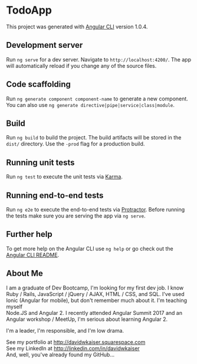 # TodoApp

This project was generated with [Angular CLI](https://github.com/angular/angular-cli) version 1.0.4.

## Development server

Run `ng serve` for a dev server. Navigate to `http://localhost:4200/`. The app will automatically reload if you change any of the source files.

## Code scaffolding

Run `ng generate component component-name` to generate a new component. You can also use `ng generate directive|pipe|service|class|module`.

## Build

Run `ng build` to build the project. The build artifacts will be stored in the `dist/` directory. Use the `-prod` flag for a production build.

## Running unit tests

Run `ng test` to execute the unit tests via [Karma](https://karma-runner.github.io).

## Running end-to-end tests

Run `ng e2e` to execute the end-to-end tests via [Protractor](http://www.protractortest.org/).
Before running the tests make sure you are serving the app via `ng serve`.

## Further help

To get more help on the Angular CLI use `ng help` or go check out the [Angular CLI README](https://github.com/angular/angular-cli/blob/master/README.md).

## About Me
I am a graduate of Dev Bootcamp, I'm looking for my first dev job. I know Ruby / Rails, JavaScript / jQuery / AJAX, 
HTML / CSS, and SQL. I've used Ionic (Angular for mobile), but don't remember much about it. I'm teaching myself   
Node.JS and Angular 2. I recently attended Angular Summit 2017 and an Angular workshop / MeetUp, 
I'm serious about learning Angular 2.  

I'm a leader, I'm responsible, and I'm low drama.  

See my portfolio at http://davidwkaiser.squarespace.com   
See my LinkedIn at http://linkedin.com/in/davidwkaiser   
And, well, you've already found my GitHub…

